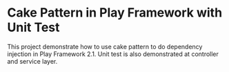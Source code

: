 Cake Pattern in Play Framework with Unit Test
===================================

This project demonstrate how to use cake pattern to do dependency injection in Play Framework 2.1. Unit test is also demonstrated at controller and service layer.

